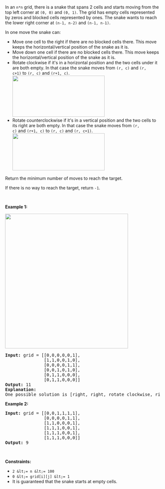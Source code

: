 In an&nbsp;`` n*n ``&nbsp;grid, there is a snake that spans 2 cells and starts moving from the top left corner at `` (0, 0) `` and `` (0, 1) ``. The grid has empty cells represented by zeros and blocked cells represented by ones. The snake wants to reach the lower right corner at&nbsp;`` (n-1, n-2) ``&nbsp;and&nbsp;`` (n-1, n-1) ``.

In one move the snake can:

<ul><li>Move one cell to the right&nbsp;if there are no blocked cells there. This move keeps the horizontal/vertical position of the snake as it is.</li><li>Move down one cell&nbsp;if there are no blocked cells there. This move keeps the horizontal/vertical position of the snake as it is.</li><li>Rotate clockwise if it's in a horizontal position and the two cells under it are both empty. In that case the snake moves from&nbsp;<code>(r, c)</code>&nbsp;and&nbsp;<code>(r, c+1)</code>&nbsp;to&nbsp;<code>(r, c)</code>&nbsp;and&nbsp;<code>(r+1, c)</code>.<br/>
<img alt="" src="https://assets.leetcode.com/uploads/2019/09/24/image-2.png" style="width: 300px; height: 134px;"/></li><li>Rotate counterclockwise&nbsp;if it's in a vertical position and the two cells to its right are both empty. In that case the snake moves from&nbsp;<code>(r, c)</code>&nbsp;and&nbsp;<code>(r+1, c)</code>&nbsp;to&nbsp;<code>(r, c)</code>&nbsp;and&nbsp;<code>(r, c+1)</code>.<br/>
<img alt="" src="https://assets.leetcode.com/uploads/2019/09/24/image-1.png" style="width: 300px; height: 121px;"/></li></ul>

Return the minimum number of moves to reach the target.

If there is no way to reach the target, return&nbsp;`` -1 ``.

&nbsp;

__Example 1:__

<strong><img alt="" src="https://assets.leetcode.com/uploads/2019/09/24/image.png" style="width: 400px; height: 439px;"/></strong>

<pre>
<strong>Input:</strong> grid = [[0,0,0,0,0,1],
               [1,1,0,0,1,0],
&nbsp;              [0,0,0,0,1,1],
&nbsp;              [0,0,1,0,1,0],
&nbsp;              [0,1,1,0,0,0],
&nbsp;              [0,1,1,0,0,0]]
<strong>Output:</strong> 11
<strong>Explanation:
</strong>One possible solution is [right, right, rotate clockwise, right, down, down, down, down, rotate counterclockwise, right, down].
</pre>

__Example 2:__

<pre>
<strong>Input:</strong> grid = [[0,0,1,1,1,1],
&nbsp;              [0,0,0,0,1,1],
&nbsp;              [1,1,0,0,0,1],
&nbsp;              [1,1,1,0,0,1],
&nbsp;              [1,1,1,0,0,1],
&nbsp;              [1,1,1,0,0,0]]
<strong>Output:</strong> 9
</pre>

&nbsp;

__Constraints:__

*   `` 2 &lt;= n &lt;= 100 ``
*   `` 0 &lt;= grid[i][j] &lt;= 1 ``
*   It is guaranteed that the snake starts at empty cells.